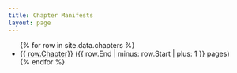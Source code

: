 ```yaml
---
title: Chapter Manifests
layout: page
---
```


<ul>
{% for row in site.data.chapters %}
	<li><a href="{{ row.Chapter}}.json">{{ row.Chapter}}</a> ({{ row.End | minus: row.Start | plus: 1 }} pages)</li>
{% endfor %}
</ul>